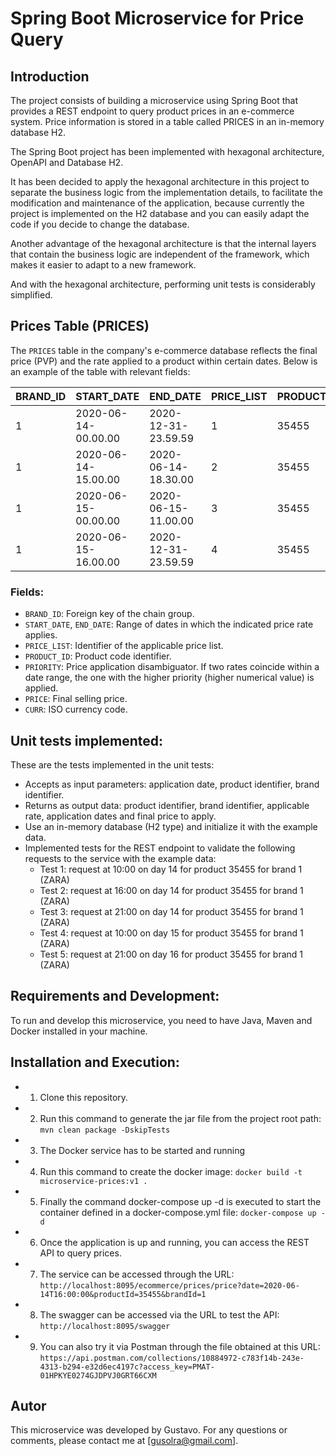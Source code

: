 # Spring Boot Microservice for Price Query

## Introduction

The project consists of building a microservice using Spring Boot that provides a REST endpoint to query product prices in an e-commerce system. Price information is stored in a table called PRICES in an in-memory database H2.

The Spring Boot project has been implemented with hexagonal architecture, OpenAPI and Database H2.

It has been decided to apply the hexagonal architecture in this project to separate the business logic from the implementation details, to facilitate the modification and maintenance of the application, because currently the project is implemented on the H2 database and you can easily adapt the code if you decide to change the database.

Another advantage of the hexagonal architecture is that the internal layers that contain the business logic are independent of the framework, which makes it easier to adapt to a new framework.

And with the hexagonal architecture, performing unit tests is considerably simplified.

## Prices Table (PRICES)

The `PRICES` table in the company's e-commerce database reflects the final price (PVP) and the rate applied to a product within certain dates. Below is an example of the table with relevant fields:

| BRAND_ID | START_DATE          | END_DATE            | PRICE_LIST | PRODUCT_ID | PRIORITY | PRICE | CURR |
|----------|---------------------|---------------------|------------|------------|----------|-------|------|
| 1        | 2020-06-14-00.00.00 | 2020-12-31-23.59.59 | 1          | 35455      | 0        | 35.50 | EUR  |
| 1        | 2020-06-14-15.00.00 | 2020-06-14-18.30.00 | 2          | 35455      | 1        | 25.45 | EUR  |
| 1        | 2020-06-15-00.00.00 | 2020-06-15-11.00.00 | 3          | 35455      | 1        | 30.50 | EUR  |
| 1        | 2020-06-15-16.00.00 | 2020-12-31-23.59.59 | 4          | 35455      | 1        | 38.95 | EUR  |

### Fields:

- `BRAND_ID`: Foreign key of the chain group.
- `START_DATE`, `END_DATE`: Range of dates in which the indicated price rate applies.
- `PRICE_LIST`: Identifier of the applicable price list.
- `PRODUCT_ID`: Product code identifier.
- `PRIORITY`: Price application disambiguator. If two rates coincide within a date range, the one with the higher priority (higher numerical value) is applied.
- `PRICE`: Final selling price.
- `CURR`: ISO currency code.

## Unit tests implemented:

These are the tests implemented in the unit tests:

- Accepts as input parameters: application date, product identifier, brand identifier.
- Returns as output data: product identifier, brand identifier, applicable rate, application dates and final price to apply.
- Use an in-memory database (H2 type) and initialize it with the example data.
- Implemented tests for the REST endpoint to validate the following requests to the service with the example data:
    - Test 1: request at 10:00 on day 14 for product 35455 for brand 1 (ZARA)
    - Test 2: request at 16:00 on day 14 for product 35455 for brand 1 (ZARA)
    - Test 3: request at 21:00 on day 14 for product 35455 for brand 1 (ZARA)
    - Test 4: request at 10:00 on day 15 for product 35455 for brand 1 (ZARA)
    - Test 5: request at 21:00 on day 16 for product 35455 for brand 1 (ZARA)

## Requirements and Development:

To run and develop this microservice, you need to have Java, Maven and Docker installed in your machine.

## Installation and Execution:

- 1. Clone this repository.
- 2. Run this command to generate the jar file from the project root path:
        `mvn clean package -DskipTests`
- 3. The Docker service has to be started and running
- 4. Run this command to create the docker image:
        `docker build -t microservice-prices:v1 .`
- 5. Finally the command docker-compose up -d is executed to start the container defined in a docker-compose.yml file:
        `docker-compose up -d`
- 6. Once the application is up and running, you can access the REST API to query prices.
- 7. The service can be accessed through the URL:
        `http://localhost:8095/ecommerce/prices/price?date=2020-06-14T16:00:00&productId=35455&brandId=1`
- 8. The swagger can be accessed via the URL to test the API:
        `http://localhost:8095/swagger`
- 9. You can also try it via Postman through the file obtained at this URL:
        `https://api.postman.com/collections/10884972-c783f14b-243e-4313-b294-e32d6ec4197c?access_key=PMAT-01HPKYE0274GJDPVJ0GRT66CXM`

## Autor 
This microservice was developed by Gustavo. For any questions or comments, please contact me at [gusolra@gmail.com].

